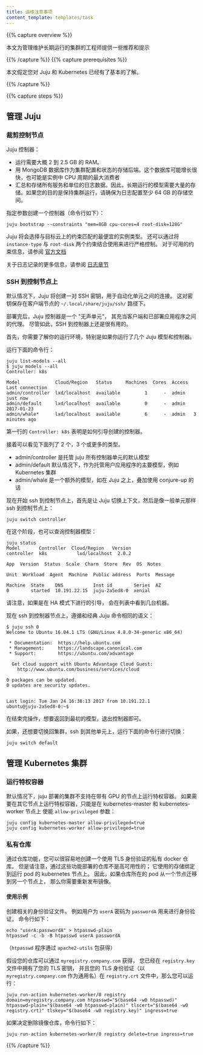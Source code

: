 ```yaml
---
title: 运维注意事项
content_template: templates/task
---
```


<!--
---
title: Operational Considerations
content_template: templates/task
---
-->

{{% capture overview %}}
<!-- This page gives recommendations and hints for people managing long lived clusters  -->

本文为管理维护长期运行的集群的工程师提供一些推荐和提示

{{% /capture %}}
{{% capture prerequisites %}}
<!-- This page assumes you understand the basics of Juju and Kubernetes. -->

本文假定您对 Juju 和 Kubernetes 已经有了基本的了解。

{{% /capture %}}

{{% capture steps %}}

<!-- ## Managing Juju -->

## 管理 Juju

<!-- ### Sizing your controller node -->

### 裁剪控制节点

<!-- The Juju Controller:  -->

Juju 控制器：

<!-- * requires about 2 to 2.5GB RAM to operate.
* uses a MongoDB database as a storage backend for the configuration and state of the cluster. This database can grow significantly, and can also be the biggest consumer of CPU cycles on the instance
* aggregates and stores the log data of all services and units. Therefore, significant storage is needed for long lived models. If your intention is to keep the cluster running, make sure to provision at least 64GB for the logs.  -->

* 运行需要大概 2 到 2.5 GB 的 RAM。
* 用 MongoDB 数据库作为集群配置和状态的存储后端。这个数据库可能增长很快，也可能是实例中 CPU 周期的最大消费者
* 汇总和存储所有服务和单位的日志数据。因此，长期运行的模型需要大量的存储。如果您的目的是保持集群运行，请确保为日志配置至少 64 GB 的存储空间。

<!-- To bootstrap a controller with constraints run the following command: -->

指定参数创建一个控制器（命令行如下）：

```
juju bootstrap --constraints "mem=8GB cpu-cores=4 root-disk=128G"
```

<!-- Juju will select the cheapest instance type matching your constraints on your target cloud.
You can also use the ```instance-type``` constraint in conjunction with ```root-disk``` for strict control.
For more information about the constraints available, refer to the [official documentation](https://jujucharms.com/docs/stable/reference-constraints) -->

Juju 将会选择与目标云上的约束匹配的最便宜的实例类型。
还可以通过将 ```instance-type``` 与 ```root-disk``` 两个约束结合使用来进行严格控制。
对于可用的约束信息，请参阅 [官方文档](https://jujucharms.com/docs/stable/reference-constraints)


<!-- Additional information about logging can be found in the [logging section](/docs/getting-started-guides/ubuntu/logging) -->

关于日志记录的更多信息，请参阅 [日志章节](/docs/getting-started-guides/ubuntu/logging)

<!-- ### SSHing into the Controller Node -->

### SSH 到控制节点上

<!-- By default, Juju will create a pair of SSH keys that it will use to automate the connection to units. They are stored on the client node in ```~/.local/share/juju/ssh/``` -->

默认情况下，Juju 将创建一对 SSH 密钥，用于自动化单元之间的连接。
这对密钥保存在客户端节点的 ```~/.local/share/juju/ssh/``` 路径下。

<!-- After deployment, Juju Controller is a "silent unit" that acts as a proxy between the client and the deployed applications. Nevertheless it can be useful to SSH into it.  -->

部署完后，Juju 控制器是一个 "无声单元"，
其充当客户端和已部署应用程序之间的代理。
尽管如此，SSH 到控制器上还是很有用的。

<!-- First you need to understand your environment, especially if you run several Juju models and controllers. Run -->

首先，你需要了解你的运行环境，特别是如果你运行了几个 Juju 模型和控制器。

运行下面的命令行：

```
juju list-models --all
$ juju models --all
Controller: k8s

Model             Cloud/Region   Status     Machines  Cores  Access  Last connection
admin/controller  lxd/localhost  available         1      -  admin   just now
admin/default     lxd/localhost  available         0      -  admin   2017-01-23
admin/whale*      lxd/localhost  available         6      -  admin   3 minutes ago
```

<!-- The first line ```Controller: k8s``` refers to how you bootstrapped.  -->

第一行的 ```Controller: k8s``` 表明是如何引导创建的控制器。

<!-- Then you will see 2, 3 or more models listed below.  -->

接着可以看见下面列了 2 个，3 个或更多的类型。

<!-- * admin/controller is the default model that hosts all controller units of juju
* admin/default is created by default as the primary model to host the user application, such as the Kubernetes cluster
* admin/whale is an additional model created if you use conjure-up as an overlay on top of Juju.  -->

* admin/controller 是托管 juju 所有控制器单元的默认模型
* admin/default 默认情况下，作为托管用户应用程序的主要模型，例如 Kubernetes 集群
* admin/whale 是一个额外的模型，如在 Juju 之上，叠加使用 conjure-up 的话

<!-- Now to ssh into a controller node, you first ask Juju to switch context, then ssh as you would with a normal unit: -->

现在开始 ssh 到控制节点上，首先是让 Juju 切换上下文，然后是像一般单元那样 ssh 到控制节点上：

```
juju switch controller
```

<!-- At this stage, you can query the controller model as well:  -->

在这个阶段，也可以查询控制器模型：

```
juju status
Model       Controller  Cloud/Region   Version
controller  k8s           lxd/localhost  2.0.2

App  Version  Status  Scale  Charm  Store  Rev  OS  Notes

Unit  Workload  Agent  Machine  Public address  Ports  Message

Machine  State    DNS           Inst id        Series  AZ
0        started  10.191.22.15  juju-2a5ed8-0  xenial
```

<!-- Note that if you had bootstrapped in HA mode, you would see several machines listed.  -->

请注意，如果是在 HA 模式下进行的引导，
会在列表中看到几台机器。

<!-- Now ssh-ing into the controller follows the same semantic as classic Juju commands:  -->

现在 ssh 到控制器节点上，遵循和经典 Juju 命令相同的语义：

```
$ juju ssh 0
Welcome to Ubuntu 16.04.1 LTS (GNU/Linux 4.8.0-34-generic x86_64)

 * Documentation:  https://help.ubuntu.com
 * Management:     https://landscape.canonical.com
 * Support:        https://ubuntu.com/advantage

  Get cloud support with Ubuntu Advantage Cloud Guest:
    http://www.ubuntu.com/business/services/cloud

0 packages can be updated.
0 updates are security updates.


Last login: Tue Jan 24 16:38:13 2017 from 10.191.22.1
ubuntu@juju-2a5ed8-0:~$
```

<!-- When you are done and want to come back to your initial model, exit the controller and -->

在结束完操作，想要返回到最初的模型，退出控制器即可。

<!-- Then if you need to switch back to your cluster and ssh into the units, run -->

如果，还想要切换回集群，ssh 到其他单元上，运行下面的命令行进行切换：

```
juju switch default
```

<!-- ## Managing your Kubernetes cluster -->

## 管理 Kubernetes 集群

<!-- ### Running privileged containers -->

### 运行特权容器

<!-- By default, juju-deployed clusters only allow running privileged containers on nodes with GPUs.
If you need privileged containers on other nodes,
you have to enable the ```allow-privileged``` config on both kubernetes-master and kubernetes-worker: -->

默认情况下，juju 部署的集群不支持在带有 GPU 的节点上运行特权容器。
如果需要在其它节点上运行特权容器，只能是在 kubernetes-master 和 kubernetes-worker 节点上
使能 ```allow-privileged``` 参数：

```
juju config kubernetes-master allow-privileged=true
juju config kubernetes-worker allow-privileged=true
```

<!-- ### Private registry -->

### 私有仓库

<!-- With the registry action, you can easily create a private docker registry that
uses TLS authentication.
However, note that a registry deployed with that action
is not HA;
it uses storage tied to the kubernetes node where the pod is running.
Consequently, if the registry pod is migrated from one node to another, you will
need to re-publish the images. -->

通过仓库功能，您可以很容易地创建一个使用 TLS 身份验证的私有 docker 仓库。
但是请注意，通过这些功能部署的仓库不是高可用性的；
它使用的存储绑定到运行 pod 的 kubernetes 节点上。
因此，如果仓库所在的 pod 从一个节点迁移到另一个节点上，
那么你需要重新发布镜像。

<!-- #### Example usage -->

#### 使用示例

<!-- Create the relevant authentication files. Let's say you want user ```userA```
to authenticate with the password ```passwordA```. Then you'll do: -->

创建相关的身份验证文件。
例如用户为 ```userA``` 密码为 ```passwordA``` 用来进行身份验证，
命令行如下：

```
echo "userA:passwordA" > htpasswd-plain
htpasswd -c -b -B htpasswd userA passwordA
```

<!-- (the `htpasswd` program comes with the ```apache2-utils``` package) -->

（`htpasswd` 程序通过 ```apache2-utils``` 包获得）

<!-- Assuming that your registry will be reachable at ```myregistry.company.com```,
you already have your TLS key in the ```registry.key``` file, and your TLS
certificate (with ```myregistry.company.com``` as Common Name) in the ```registry.crt``` file, you would then run: -->

假设您的仓库可以通过 ```myregistry.company.com``` 获得，
您已经在 ```registry.key``` 文件中拥有了您的 TLS 密钥，
并且您的 TLS 身份验证（以 ```myregistry.company.com``` 作为通用名）在
```registry.crt``` 文件中，那么您可以运行：

```
juju run-action kubernetes-worker/0 registry domain=myregistry.company.com htpasswd="$(base64 -w0 htpasswd)" htpasswd-plain="$(base64 -w0 htpasswd-plain)" tlscert="$(base64 -w0 registry.crt)" tlskey="$(base64 -w0 registry.key)" ingress=true
```

<!-- If you then decide that you want to delete the registry, just run: -->

如果决定删除镜像仓库，命令行如下：

```
juju run-action kubernetes-worker/0 registry delete=true ingress=true
```

{{% /capture %}}
